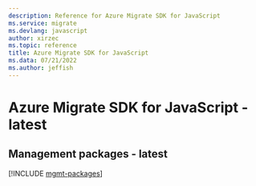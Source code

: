 ```yaml
---
description: Reference for Azure Migrate SDK for JavaScript
ms.service: migrate
ms.devlang: javascript
author: xirzec
ms.topic: reference
title: Azure Migrate SDK for JavaScript
ms.data: 07/21/2022
ms.author: jeffish
---
```

# Azure Migrate SDK for JavaScript - latest

## Management packages - latest
[!INCLUDE [mgmt-packages](migrate-mgmt-index.md)]